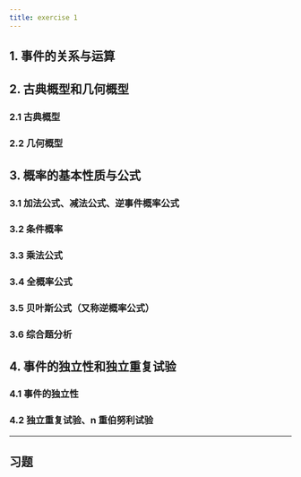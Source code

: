 ```yaml
---
title: exercise 1
---
```


## 1. 事件的关系与运算

## 2. 古典概型和几何概型

### 2.1 古典概型

### 2.2 几何概型

## 3. 概率的基本性质与公式

### 3.1 加法公式、减法公式、逆事件概率公式

### 3.2 条件概率

### 3.3 乘法公式

### 3.4 全概率公式

### 3.5 贝叶斯公式（又称逆概率公式）

### 3.6 综合题分析

## 4. 事件的独立性和独立重复试验

### 4.1 事件的独立性

### 4.2 独立重复试验、n 重伯努利试验

---

## 习题

